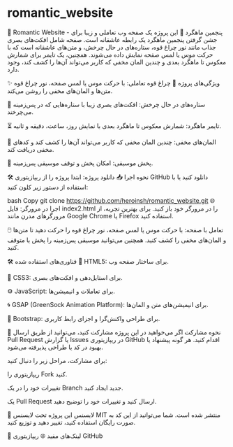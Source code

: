 # romantic_website
🌹 Romantic Website - پنجمین ماهگرد 🎉
این پروژه یک صفحه وب تعاملی و زیبا برای جشن گرفتن پنجمین ماهگرد یک رابطه عاشقانه است. صفحه شامل افکت‌های بصری جذاب مانند نور چراغ قوه، ستاره‌های در حال چرخش، و متن‌های عاشقانه است که با حرکت موس یا لمس صفحه نمایش داده می‌شوند. همچنین، یک تایمر برای شمارش معکوس تا ماهگرد بعدی و چندین المان مخفی که کاربر می‌تواند آن‌ها را کشف کند، وجود دارد.

✨ ویژگی‌های پروژه
🔦 چراغ قوه تعاملی: با حرکت موس یا لمس صفحه، نور چراغ قوه متن‌ها و المان‌های مخفی را روشن می‌کند.

🌌 ستاره‌های در حال چرخش: افکت‌های بصری زیبا با ستاره‌هایی که در پس‌زمینه می‌چرخند.

⏳ تایمر ماهگرد: شمارش معکوس تا ماهگرد بعدی با نمایش روز، ساعت، دقیقه و ثانیه.

🎁 المان‌های مخفی: چندین المان مخفی که کاربر می‌تواند آن‌ها را کشف کند و کدهای مخفی دریافت کند.

🎵 پخش موسیقی: امکان پخش و توقف موسیقی پس‌زمینه.

🛠️ نحوه اجرا
📥 دانلود پروژه: ابتدا پروژه را از ریپازیتوری GitHub دانلود کنید یا با استفاده از دستور زیر کلون کنید:

bash
Copy
git clone https://github.com/heroinsh/romantic_website.git
🌐 اجرا در مرورگر: فایل index2.html را در مرورگر خود باز کنید. برای بهترین تجربه، از مرورگرهای مدرن مانند Google Chrome یا Firefox استفاده کنید.

🖱️ تعامل با صفحه: با حرکت موس یا لمس صفحه، نور چراغ قوه را حرکت دهید تا متن‌ها و المان‌های مخفی را کشف کنید. همچنین می‌توانید موسیقی پس‌زمینه را پخش یا متوقف کنید.

🛠️ فناوری‌های استفاده شده
📄 HTML5: برای ساختار صفحه وب.

🎨 CSS3: برای استایل‌دهی و افکت‌های بصری.

⚙️ JavaScript: برای تعاملات و انیمیشن‌ها.

🌀 GSAP (GreenSock Animation Platform): برای انیمیشن‌های متن و المان‌ها.

📱 Bootstrap: برای طراحی واکنش‌گرا و اجزای رابط کاربری.

🤝 نحوه مشارکت
اگر می‌خواهید در این پروژه مشارکت کنید، می‌توانید از طریق ارسال Pull Request یا گزارش Issues در ریپازیتوری GitHub اقدام کنید. هر گونه پیشنهاد یا بهبود در کد یا طراحی پذیرفته می‌شود.

برای مشارکت، مراحل زیر را دنبال کنید:

ریپازیتوری را Fork کنید.

تغییرات خود را در یک Branch جدید ایجاد کنید.

یک Pull Request ارسال کنید و تغییرات خود را توضیح دهید.

📜 لایسنس
این پروژه تحت لایسنس MIT منتشر شده است. شما می‌توانید از این کد به صورت رایگان استفاده کنید، تغییر دهید و توزیع کنید.

🔗 لینک‌های مفید
🌐 ریپازیتوری GitHub
